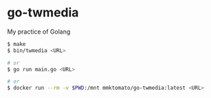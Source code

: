 # go-twmedia
My practice of Golang

```bash
$ make
$ bin/twmedia <URL>

# or
$ go run main.go <URL>

# or
$ docker run --rm -v $PWD:/mnt mmktomato/go-twmedia:latest <URL>
```
